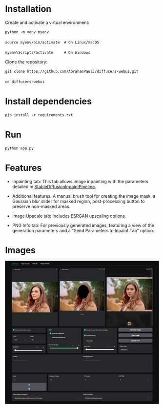 # Installation

Create and activate a virtual environment:
```markdown
python -m venv myenv

source myenv/bin/activate  # On Linux/macOS

myenv\Scripts\activate     # On Windows
```

Clone the repository:
```markdown
git clone https://github.com/AbrahamPaulJ/diffusers-webui.git

cd diffusers-webui
```

# Install dependencies

```markdown
pip install -r requirements.txt
```

# Run

```markdown
python app.py
```

# Features

- Inpainting tab: This tab allows image inpainting with the parameters detailed in 
 [StableDiffusionInpaintPipeline](https://huggingface.co/docs/diffusers/en/api/pipelines/stable_diffusion/inpaint).

- Additional features: A manual brush tool for creating the image mask,  a Gaussian blur slider for masked region,
 post-processing button to preserve non-masked areas.

- Image Upscale tab: Includes ESRGAN upscaling options.

- PNG Info tab: For previously generated images, featuring a view of the generation
 parameters and a "Send Parameters to Inpaint Tab" option.


# Images

![Screenshot](images/readmeimg.png)
